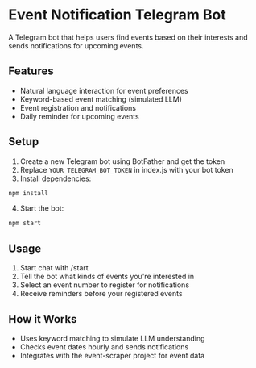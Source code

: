 # Event Notification Telegram Bot

A Telegram bot that helps users find events based on their interests and sends notifications for upcoming events.

## Features
- Natural language interaction for event preferences
- Keyword-based event matching (simulated LLM)
- Event registration and notifications
- Daily reminder for upcoming events

## Setup
1. Create a new Telegram bot using BotFather and get the token
2. Replace `YOUR_TELEGRAM_BOT_TOKEN` in index.js with your bot token
3. Install dependencies:
```bash
npm install
```
4. Start the bot:
```bash
npm start
```

## Usage
1. Start chat with /start
2. Tell the bot what kinds of events you're interested in
3. Select an event number to register for notifications
4. Receive reminders before your registered events

## How it Works
- Uses keyword matching to simulate LLM understanding
- Checks event dates hourly and sends notifications
- Integrates with the event-scraper project for event data
